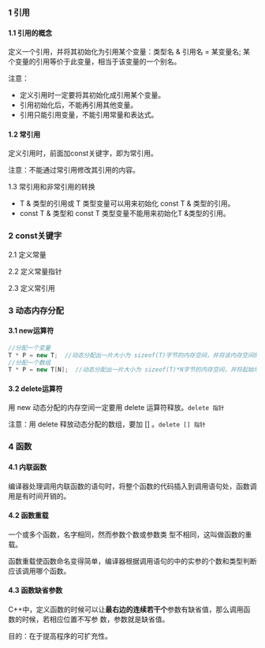 ### 1 引用

#### 1.1 引用的概念

定义一个引用，并将其初始化为引用某个变量：类型名 & 引用名 = 某变量名; 某个变量的引用等价于此变量，相当于该变量的一个别名。

注意：

- 定义引用时一定要将其初始化成引用某个变量。
- 引用初始化后，不能再引用其他变量。
- 引用只能引用变量，不能引用常量和表达式。

#### 1.2 常引用

定义引用时，前面加const关键字，即为常引用。

注意：不能通过常引用修改其引用的内容。

1.3 常引用和非常引用的转换

- T & 类型的引用或 T 类型变量可以用来初始化 const T & 类型的引用。
- const T & 类型和 const T 类型变量不能用来初始化T &类型的引用。

### 2 const关键字

2.1 定义常量

2.2 定义常量指针

2.3 定义常引用

### 3 动态内存分配

#### 3.1 new运算符

```c++
//分配一个变量
T * P = new T;  //动态分配出一片大小为 sizeof(T)字节的内存空间，并将该内存空间的起始地址赋值给P
//分配一个数组
T * P = new T[N];  //动态分配出一片大小为 sizeof(T)*N字节的内存空间，并将起始地址赋值给P。
```

#### 3.2 delete运算符

用 new 动态分配的内存空间一定要用 delete 运算符释放。`delete 指针`

注意：用 delete 释放动态分配的数组，要加 [] 。`delete [] 指针`

### 4 函数

#### 4.1 内联函数

编译器处理调用内联函数的语句时，将整个函数的代码插入到调用语句处，函数调用是有时间开销的。

#### 4.2 函数重载

一个或多个函数，名字相同，然而参数个数或参数类 型不相同，这叫做函数的重载。

函数重载使函数命名变得简单，编译器根据调用语句的中的实参的个数和类型判断应该调用哪个函数。

#### 4.3 函数缺省参数

C++中，定义函数的时候可以让**最右边的连续若干个**参数有缺省值，那么调用函数的时候，若相应位置不写参 数，参数就是缺省值。

目的：在于提高程序的可扩充性。

